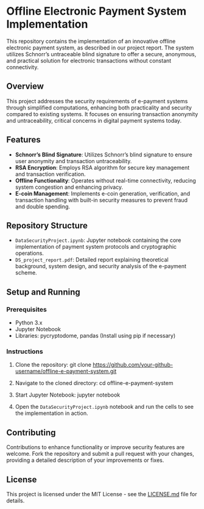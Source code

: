 # Offline Electronic Payment System Implementation

This repository contains the implementation of an innovative offline electronic payment system, as described in our project report. The system utilizes Schnorr’s untraceable blind signature to offer a secure, anonymous, and practical solution for electronic transactions without constant connectivity.

## Overview

This project addresses the security requirements of e-payment systems through simplified computations, enhancing both practicality and security compared to existing systems. It focuses on ensuring transaction anonymity and untraceability, critical concerns in digital payment systems today.

## Features

- **Schnorr’s Blind Signature**: Utilizes Schnorr’s blind signature to ensure user anonymity and transaction untraceability.
- **RSA Encryption**: Employs RSA algorithm for secure key management and transaction verification.
- **Offline Functionality**: Operates without real-time connectivity, reducing system congestion and enhancing privacy.
- **E-coin Management**: Implements e-coin generation, verification, and transaction handling with built-in security measures to prevent fraud and double spending.

## Repository Structure

- `DataSecurityProject.ipynb`: Jupyter notebook containing the core implementation of payment system protocols and cryptographic operations.
- `DS_project_report.pdf`: Detailed report explaining theoretical background, system design, and security analysis of the e-payment scheme.

## Setup and Running

### Prerequisites

- Python 3.x
- Jupyter Notebook
- Libraries: pycryptodome, pandas (Install using pip if necessary)

### Instructions

1. Clone the repository:
git clone https://github.com/your-github-username/offline-e-payment-system.git

2. Navigate to the cloned directory:
cd offline-e-payment-system

3. Start Jupyter Notebook:
jupyter notebook

4. Open the `DataSecurityProject.ipynb` notebook and run the cells to see the implementation in action.

## Contributing

Contributions to enhance functionality or improve security features are welcome. Fork the repository and submit a pull request with your changes, providing a detailed description of your improvements or fixes.

## License

This project is licensed under the MIT License - see the [LICENSE.md](LICENSE) file for details.

